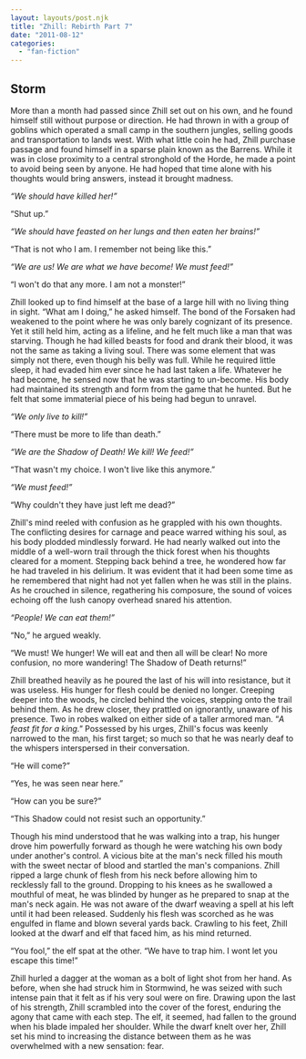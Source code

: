 ```yaml
---
layout: layouts/post.njk
title: "Zhill: Rebirth Part 7"
date: "2011-08-12"
categories: 
  - "fan-fiction"
---
```


## Storm

More than a month had passed since Zhill set out on his own, and he found himself still without purpose or direction. He had thrown in with a group of goblins which operated a small camp in the southern jungles, selling goods and transportation to lands west. With what little coin he had, Zhill purchase passage and found himself in a sparse plain known as the Barrens. While it was in close proximity to a central stronghold of the Horde, he made a point to avoid being seen by anyone. He had hoped that time alone with his thoughts would bring answers, instead it brought madness.

_“We should have killed her!”_

“Shut up.”

_“We should have feasted on her lungs and then eaten her brains!”_

“That is not who I am. I remember not being like this.”

_“We are us! We are what we have become! We must feed!”_

“I won't do that any more. I am not a monster!”

Zhill looked up to find himself at the base of a large hill with no living thing in sight. “What am I doing,” he asked himself. The bond of the Forsaken had weakened to the point where he was only barely cognizant of its presence. Yet it still held him, acting as a lifeline, and he felt much like a man that was starving. Though he had killed beasts for food and drank their blood, it was not the same as taking a living soul. There was some element that was simply not there, even though his belly was full. While he required little sleep, it had evaded him ever since he had last taken a life. Whatever he had become, he sensed now that he was starting to un-become. His body had maintained its strength and form from the game that he hunted. But he felt that some immaterial piece of his being had begun to unravel.

_“We only live to kill!”_

“There must be more to life than death.”

_“We are the Shadow of Death! We kill! We feed!”_

“That wasn't my choice. I won't live like this anymore.”

_“We must feed!”_

“Why couldn't they have just left me dead?”

Zhill's mind reeled with confusion as he grappled with his own thoughts. The conflicting desires for carnage and peace warred withing his soul, as his body plodded mindlessly forward. He had nearly walked out into the middle of a well-worn trail through the thick forest when his thoughts cleared for a moment. Stepping back behind a tree, he wondered how far he had traveled in his delirium. It was evident that it had been some time as he remembered that night had not yet fallen when he was still in the plains. As he crouched in silence, regathering his composure, the sound of voices echoing off the lush canopy overhead snared his attention.

_“People! We can eat them!”_

“No,” he argued weakly.

“We must! We hunger! We will eat and then all will be clear! No more confusion, no more wandering! The Shadow of Death returns!”

Zhill breathed heavily as he poured the last of his will into resistance, but it was useless. His hunger for flesh could be denied no longer. Creeping deeper into the woods, he circled behind the voices, stepping onto the trail behind them. As he drew closer, they prattled on ignorantly, unaware of his presence. Two in robes walked on either side of a taller armored man. “_A feast fit for a king."_ Possessed by his urges, Zhill's focus was keenly narrowed to the man, his first target; so much so that he was nearly deaf to the whispers interspersed in their conversation.

“He will come?”

“Yes, he was seen near here.”

“How can you be sure?”

“This Shadow could not resist such an opportunity.”

Though his mind understood that he was walking into a trap, his hunger drove him powerfully forward as though he were watching his own body under another's control. A vicious bite at the man's neck filled his mouth with the sweet nectar of blood and startled the man's companions. Zhill ripped a large chunk of flesh from his neck before allowing him to recklessly fall to the ground. Dropping to his knees as he swallowed a mouthful of meat, he was blinded by hunger as he prepared to snap at the man's neck again. He was not aware of the dwarf weaving a spell at his left until it had been released. Suddenly his flesh was scorched as he was engulfed in flame and blown several yards back. Crawling to his feet, Zhill looked at the dwarf and elf that faced him, as his mind returned.

“You fool,” the elf spat at the other. “We have to trap him. I wont let you escape this time!”

Zhill hurled a dagger at the woman as a bolt of light shot from her hand. As before, when she had struck him in Stormwind, he was seized with such intense pain that it felt as if his very soul were on fire. Drawing upon the last of his strength, Zhill scrambled into the cover of the forest, enduring the agony that came with each step. The elf, it seemed, had fallen to the ground when his blade impaled her shoulder. While the dwarf knelt over her, Zhill set his mind to increasing the distance between them as he was overwhelmed with a new sensation: fear.
